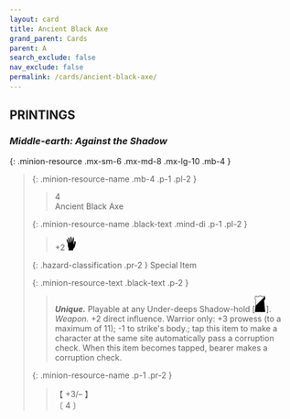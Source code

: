 ```yaml
---
layout: card
title: Ancient Black Axe
grand_parent: Cards
parent: A
search_exclude: false
nav_exclude: false
permalink: /cards/ancient-black-axe/
---
```


## PRINTINGS


### _Middle-earth: Against the Shadow_

{: .minion-resource .mx-sm-6 .mx-md-8 .mx-lg-10 .mb-4 }
> {: .minion-resource-name .mb-4 .p-1 .pl-2 }
> > <div class="hazard-mp">4</div>
> > <div class="card-name">Ancient Black Axe</div>
>
> {: .minion-resource-name .black-text .mind-di .p-1 .pl-2 }
> > +2![](/assets/images/di.svg)
>
> {: .hazard-classification .pr-2 }
> Special Item
>
> {: .minion-resource-text .black-text .p-2 }
> > _**Unique.**_ Playable at any Under-deeps Shadow-hold \[![](/assets/images/shadow-hold.svg)]. _Weapon._ +2 direct influence. Warrior only: +3 prowess (to a maximum of 11); -1 to strike's body.; tap this item to make a character at the same site automatically pass a corruption check. When this item becomes tapped, bearer makes a corruption check. 
> 
> {: .minion-resource-name .p-1 .pr-2 }
> > <div class="card-shield">【 +3/&ndash; 】</div>
> > <div class="card-corruption-white">〔 4 〕</div>
